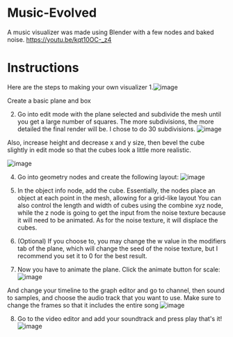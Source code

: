 # Music-Evolved
A music visualizer was made using Blender with a few nodes and baked noise.
https://youtu.be/kqt10OC-_z4

# Instructions
Here are the steps to making your own visualizer
1.![image](https://github.com/user-attachments/assets/f482ad0a-ec93-4eb0-b947-5276c31e821a)

Create a basic plane and box

2. Go into edit mode with the plane selected and subdivide the mesh until you get a large number of squares.
The more subdivisions, the more detailed the final render will be. I chose to do 30 subdivisions.
![image](https://github.com/user-attachments/assets/d71ccde4-d67c-4895-9bed-f199da54b382)

Also, increase height and decrease x and y size, then bevel the cube slightly in edit mode so that the cubes look a little more realistic.

![image](https://github.com/user-attachments/assets/2a872f89-e4dc-44ce-a0a8-dcd8447f5e9c)

4. Go into geometry nodes and create the following layout: 
![image](https://github.com/user-attachments/assets/70606bab-2bf0-4ada-b6b7-9fb2878abdf2)

5. In the object info node, add the cube.
Essentially, the nodes place an object at each point in the mesh, allowing for a grid-like layout
You can also control the length and width of cubes using the combine xyz node, while the z node is going to get the input from the noise texture because it will need to be animated.
As for the noise texture, it will displace the cubes.
6. (Optional) If you choose to, you may change the w value in the modifiers tab of the plane, which will change the seed of the noise texture, but I recommend you set it to 0 for the best result.
7. Now you have to animate the plane. Click the animate button for scale:
![image](https://github.com/user-attachments/assets/16a43ded-55b9-4d44-b096-f8bc692e2b62)

And change your timeline to the graph editor and go to channel, then sound to samples, and choose the audio track that you want to use.
Make sure to change the frames so that it includes the entire song
![image](https://github.com/user-attachments/assets/9dbd9e67-5817-4a0a-b94f-d02abd53e245)

8. Go to the video editor and add your soundtrack and press play that's it!
![image](https://github.com/user-attachments/assets/104d0f07-a66f-4fcb-b3e5-78c705499db8)
